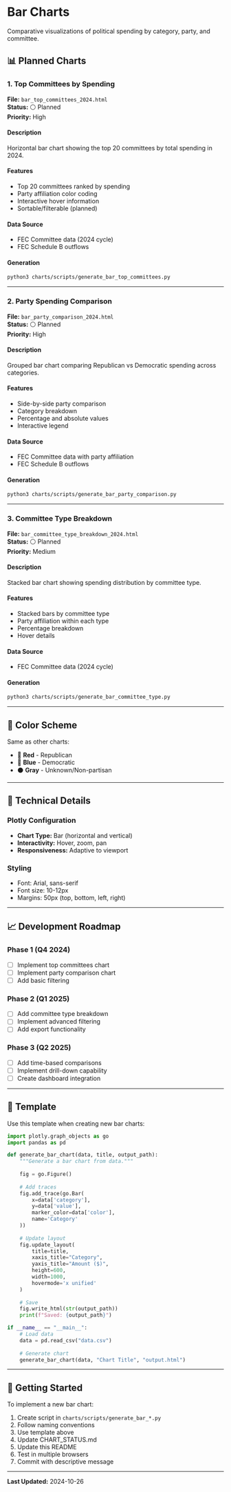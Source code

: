 # Bar Charts

Comparative visualizations of political spending by category, party, and committee.

## 📊 Planned Charts

### 1. Top Committees by Spending
**File:** `bar_top_committees_2024.html`  
**Status:** ⚪ Planned  
**Priority:** High

#### Description
Horizontal bar chart showing the top 20 committees by total spending in 2024.

#### Features
- Top 20 committees ranked by spending
- Party affiliation color coding
- Interactive hover information
- Sortable/filterable (planned)

#### Data Source
- FEC Committee data (2024 cycle)
- FEC Schedule B outflows

#### Generation
```bash
python3 charts/scripts/generate_bar_top_committees.py
```

---

### 2. Party Spending Comparison
**File:** `bar_party_comparison_2024.html`  
**Status:** ⚪ Planned  
**Priority:** High

#### Description
Grouped bar chart comparing Republican vs Democratic spending across categories.

#### Features
- Side-by-side party comparison
- Category breakdown
- Percentage and absolute values
- Interactive legend

#### Data Source
- FEC Committee data with party affiliation
- FEC Schedule B outflows

#### Generation
```bash
python3 charts/scripts/generate_bar_party_comparison.py
```

---

### 3. Committee Type Breakdown
**File:** `bar_committee_type_breakdown_2024.html`  
**Status:** ⚪ Planned  
**Priority:** Medium

#### Description
Stacked bar chart showing spending distribution by committee type.

#### Features
- Stacked bars by committee type
- Party affiliation within each type
- Percentage breakdown
- Hover details

#### Data Source
- FEC Committee data (2024 cycle)

#### Generation
```bash
python3 charts/scripts/generate_bar_committee_type.py
```

---

## 🎨 Color Scheme

Same as other charts:
- 🔴 **Red** - Republican
- 🔵 **Blue** - Democratic
- ⚫ **Gray** - Unknown/Non-partisan

---

## 🔧 Technical Details

### Plotly Configuration
- **Chart Type:** Bar (horizontal and vertical)
- **Interactivity:** Hover, zoom, pan
- **Responsiveness:** Adaptive to viewport

### Styling
- Font: Arial, sans-serif
- Font size: 10-12px
- Margins: 50px (top, bottom, left, right)

---

## 📈 Development Roadmap

### Phase 1 (Q4 2024)
- [ ] Implement top committees chart
- [ ] Implement party comparison chart
- [ ] Add basic filtering

### Phase 2 (Q1 2025)
- [ ] Add committee type breakdown
- [ ] Implement advanced filtering
- [ ] Add export functionality

### Phase 3 (Q2 2025)
- [ ] Add time-based comparisons
- [ ] Implement drill-down capability
- [ ] Create dashboard integration

---

## 📝 Template

Use this template when creating new bar charts:

```python
import plotly.graph_objects as go
import pandas as pd

def generate_bar_chart(data, title, output_path):
    """Generate a bar chart from data."""
    
    fig = go.Figure()
    
    # Add traces
    fig.add_trace(go.Bar(
        x=data['category'],
        y=data['value'],
        marker_color=data['color'],
        name='Category'
    ))
    
    # Update layout
    fig.update_layout(
        title=title,
        xaxis_title="Category",
        yaxis_title="Amount ($)",
        height=600,
        width=1000,
        hovermode='x unified'
    )
    
    # Save
    fig.write_html(str(output_path))
    print(f"Saved: {output_path}")

if __name__ == "__main__":
    # Load data
    data = pd.read_csv("data.csv")
    
    # Generate chart
    generate_bar_chart(data, "Chart Title", "output.html")
```

---

## 🚀 Getting Started

To implement a new bar chart:

1. Create script in `charts/scripts/generate_bar_*.py`
2. Follow naming conventions
3. Use template above
4. Update CHART_STATUS.md
5. Update this README
6. Test in multiple browsers
7. Commit with descriptive message

---

**Last Updated:** 2024-10-26

